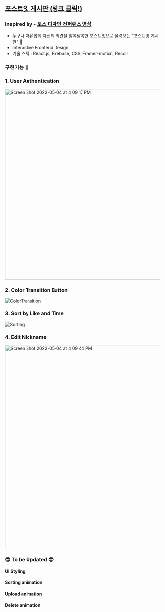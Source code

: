 ## [포스트잇 게시판 (링크 클릭!)](https://kylelee-js.github.io/Post-it-board)

### Inspired by - [토스 디자인 컨퍼런스 영상](https://www.youtube.com/watch?v=_aCtdniDpT0&list=PL1DJtS1Hv1PgAekdTPF0lKtfsqAis3HXR&index=14&ab_channel=%ED%86%A0%EC%8A%A4)

- 누구나 자유롭게 자신의 의견을 알록달록한 포스트잇으로 올려보는 "포스트잇 게시판" 🌈
- Interactive Frontend Design
- 기술 스택 : React.js, Firebase, CSS, Framer-motion, Recoil

### 구현기능 📃

### 1. User Authentication

<img width="620" alt="Screen Shot 2022-05-04 at 4 09 17 PM" src="https://user-images.githubusercontent.com/28983322/166636461-aa7697d4-cac5-41d5-aa44-8153651ef721.png">

### 2. Color Transition Button

![ColorTransition](https://user-images.githubusercontent.com/28983322/139691337-45607bd7-3ed8-4ca8-94ef-d0a4e063c46c.gif)

### 3. Sort by Like and Time

![Sorting](https://user-images.githubusercontent.com/28983322/139691356-9ecef300-68e3-477d-959b-7e3178c5d83c.gif)

### 4. Edit Nickname

<img width="663" alt="Screen Shot 2022-05-04 at 4 09 44 PM" src="https://user-images.githubusercontent.com/28983322/166636518-e67498f2-311a-4f9c-91ff-cb1cd8029a0a.png">

### 😎 To be Updated 😎

#### UI Styling

#### Sorting animation

#### Upload animation

#### Delete animation

